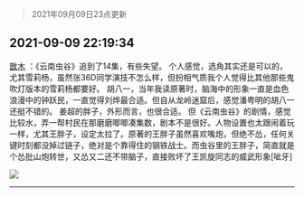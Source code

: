 > 2021年09月09日23点更新
<link rel="stylesheet" href="https://cdn.jsdelivr.net/gh/taotie6/sampleJSON@main/css/photo_show.css">
<meta name="referrer" content="no-referrer" />


 ## 2021-09-09 22:19:34 

 [㪚木](https://www.coolapk.com/feed/29878262?shareKey=ZDM0ZDRmYjU3ZjM0NjEzYTIxMTQ~) ：《云南虫谷》追到了14集，有些失望。
个人感觉，选角其实还是可以的，尤其雪莉杨，虽然张36D同学演技不怎么样，但扮相气质我个人觉得比其他那些鬼吹灯版本的雪莉杨都要好。
胡八一，当年我读原著时，脑海中的形象一直是血色浪漫中的钟跃民，一直觉得刘烨最合适。但自从龙岭迷窟后<!--break-->，感觉潘粤明的胡八一还挺不错的。
姜超的胖子，外形而言，也很合适。
但《云南虫谷》的剧情，感觉比较水，弄一帮村民在那磨磨唧唧凑集数，剧本不是很好。人物设置也太跟闹着玩一样，尤其王胖子，设定太拉了。原著的王胖子虽然喜欢嘴炮，但绝不怂，任何关键时刻都没掉过链子，绝对是个靠得住的钢铁战士。而虫谷里的王胖子，简直就是个怂批山炮转世，又怂又二还不带脑子，直接败坏了王凯旋同志的威武形象[呲牙] 

<div class="album">
<img class="img-item" src="http://image.coolapk.com/feed/2020/0606/14/1081091_629934c8_5639_0661@560x314.gif" />
</div>

 ------- 

